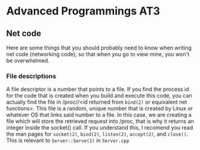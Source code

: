 # Advanced Programmings AT3

## Net code

Here are some things that you should probably need to know when writing net code (networking code), so that when you go
to view mine, you won't be overwhelmed. 

### File descriptions

A file descriptor is a number that points to a file. If you find the process id for the code that is created when 
you build and execute this code, you can actually find the file in /proc/<proc id>/<id returned from `bind(2)` or 
equivalent net functions>. This file is a random, unique  number that is created by Linux or whatever OS that links said 
number to a file. In this case, we are creating a file which will store the retrieved request into /proc, that is why it 
returns an integer inside the socket() call. If you understand this, I recomend you read the man pages for `socket(2)`, 
`bind(2)`, `listen(2)`, `accept(2)`, and `close()`. This is relevant to `Server::Serve(1)` in `Server.cpp`